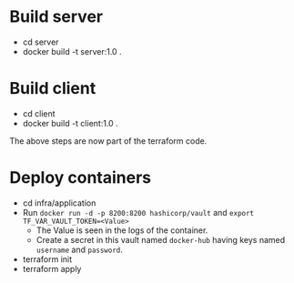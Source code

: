 # Build server

- cd server
- docker build -t server:1.0 .

# Build client

- cd client
- docker build -t client:1.0 .

The above steps are now part of the terraform code.

# Deploy containers

- cd infra/application
- Run `docker run -d -p 8200:8200 hashicorp/vault` and `export TF_VAR_VAULT_TOKEN=<Value>`
    - The Value is seen in the logs of the container.
    - Create a secret in this vault named `docker-hub` having keys named `username` and `password`.
- terraform init
- terraform apply

